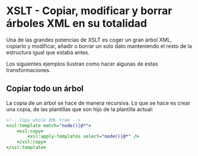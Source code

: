 # XSLT - Copiar, modificar y borrar árboles XML en su totalidad

Una de las grandes potencias de XSLT es coger un gran árbol XML, copiarlo y modificar, añadir o borrar un solo dato manteniendo el resto de la estructura igual que estaba antes.

Los siguientes ejemplos ilustran como hacer algunas de estas transformaciones.

## Copiar todo un árbol

La copia de un árbol se hace de manera recursiva. Lo que se hace es crear una copia, de las plantillas que son hijo de la plantilla actual:

```xslt
<!-- Copy whole XML tree -->
<xsl:template match="node()|@*">
    <xsl:copy>
        <xsl:apply-templates select="node()|@*" />
    </xsl:copy>
</xsl:template>  
```
